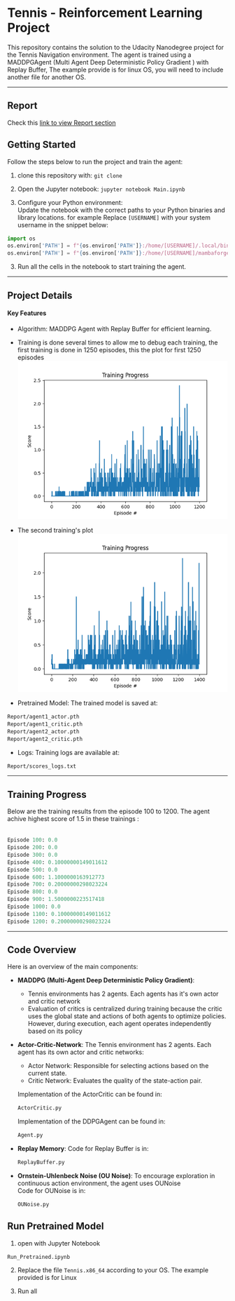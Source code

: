 # Tennis - Reinforcement Learning Project

This repository contains the solution to the Udacity Nanodegree project for the Tennis Navigation environment. The agent is trained using a MADDPGAgent (Multi Agent Deep Deterministic Policy Gradient ) with Replay Buffer, The example provide is for linux OS, you will need to include another file for another OS.

---

## Report

Check this [link to view Report section](https://github.com/vyredo/udacity_tennis/blob/main/Report/Report.md)

## Getting Started

Follow the steps below to run the project and train the agent:

1. clone this repository with: `git clone`
2. Open the Jupyter notebook: `jupyter notebook Main.ipynb`

3. Configure your Python environment:  
   Update the notebook with the correct paths to your Python binaries and library locations. for example Replace `[USERNAME]` with your system username in the snippet below:

```python
import os
os.environ['PATH'] = f"{os.environ['PATH']}:/home/[USERNAME]/.local/bin"
os.environ['PATH'] = f"{os.environ['PATH']}:/home/[USERNAME]/mambaforge/envs/py310/lib/python3.10/site-packages"
```

3. Run all the cells in the notebook to start training the agent.

---

## Project Details

#### Key Features

- Algorithm: MADDPG Agent with Replay Buffer for efficient learning.

- Training is done several times to allow me to debug each training, the first training is done in 1250 episodes, this the plot for first 1250 episodes
  <img src="https://github.com/vyredo/udacity_tennis/blob/main/Report/scores_plot_prev_1250.png" />
- The second training's plot
  <img src="https://github.com/vyredo/udacity_tennis/blob/main/Report/scores_plot.png" />

- Pretrained Model: The trained model is saved at:

```bash
Report/agent1_actor.pth
Report/agent1_critic.pth
Report/agent2_actor.pth
Report/agent2_critic.pth
```

- Logs: Training logs are available at:

```bash
Report/scores_logs.txt
```

---

## Training Progress

Below are the training results from the episode 100 to 1200. The agent achive highest score of 1.5 in these trainings :

```mathematica

Episode 100: 0.0
Episode 200: 0.0
Episode 300: 0.0
Episode 400: 0.10000000149011612
Episode 500: 0.0
Episode 600: 1.1000000163912773
Episode 700: 0.20000000298023224
Episode 800: 0.0
Episode 900: 1.5000000223517418
Episode 1000: 0.0
Episode 1100: 0.10000000149011612
Episode 1200: 0.20000000298023224

```

---

## Code Overview

Here is an overview of the main components:

- **MADDPG (Multi-Agent Deep Deterministic Policy Gradient)**:

  - Tennis environments has 2 agents. Each agents has it's own actor and critic network
  - Evaluation of critics is centralized during training because the critic uses the global state and actions of both agents to optimize policies. However, during execution, each agent operates independently based on its policy

- **Actor-Critic-Network**:
  The Tennis environment has 2 agents. Each agent has its own actor and critic networks:

  - Actor Network: Responsible for selecting actions based on the current state.
  - Critic Network: Evaluates the quality of the state-action pair.

  Implementation of the ActorCritic can be found in:

  ```bash
  ActorCritic.py
  ```

  Implementation of the DDPGAgent can be found in:

  ```bash
  Agent.py
  ```

- **Replay Memory**:
  Code for Replay Buffer is in:

  ```bash
  ReplayBuffer.py
  ```

- **Ornstein-Uhlenbeck Noise (OU Noise)**:
  To encourage exploration in continuous action environment, the agent uses OUNoise  
  Code for OUNoise is in:

  ```bash
  OUNoise.py
  ```

## Run Pretrained Model

1. open with Jupyter Notebook

```
Run_Pretrained.ipynb
```

2. Replace the file `Tennis.x86_64` according to your OS. The example provided is for Linux

3. Run all
